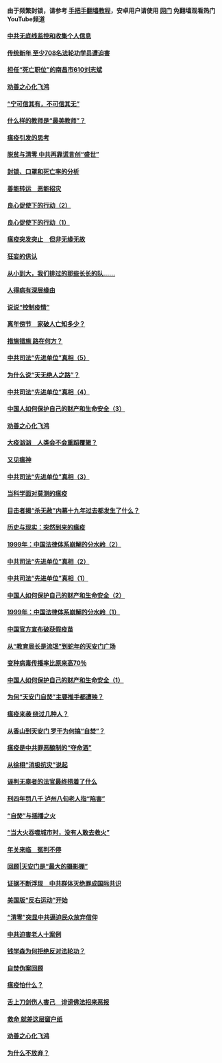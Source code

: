 #### 由于频繁封锁，请参考 [手把手翻墙教程](https://github.com/gfw-breaker/guides/wiki/)，安卓用户请使用 [网门](https://github.com/gfw-breaker/nogfw/blob/master/dl.md?t=03140500) 免翻墙观看热门YouTube频道 

#### [中共无底线监控和收集个人信息](../pages/19/422039.md?t=03140500) 

#### [传统新年 至少708名法轮功学员遭迫害](../pages/19/421946.md?t=03140500) 

#### [担任“死亡职位”的南昌市610刘志斌](../pages/19/421957.md?t=03140500) 

#### [劝善之心化飞鸿](../pages/19/421164.md?t=03140500) 

#### [“宁可信其有，不可信其无”](../pages/19/421691.md?t=03140500) 

#### [什么样的教师是“最美教师”？](../pages/19/421755.md?t=03140500) 

#### [瘟疫引发的思考](../pages/19/421594.md?t=03140500) 

#### [脱贫与清零 中共再靠谎言创“盛世”](../pages/19/421590.md?t=03140500) 

#### [封锁、口罩和死亡率的分析](../pages/19/421495.md?t=03140500) 

#### [善能转运　恶能招灾](../pages/19/421334.md?t=03140500) 

#### [良心促使下的行动（2）](../pages/19/421361.md?t=03140500) 

#### [良心促使下的行动（1）](../pages/19/421302.md?t=03140500) 

#### [瘟疫突发突止　但非无缘无故](../pages/19/421281.md?t=03140500) 

#### [狂妄的供认](../pages/19/421199.md?t=03140500) 

#### [从小到大，我们排过的那些长长的队……](../pages/19/421243.md?t=03140500) 

#### [人得病有深层缘由](../pages/19/420864.md?t=03140500) 

#### [说说“控制疫情”](../pages/19/420831.md?t=03140500) 

#### [离年傍节　家破人亡知多少？](../pages/19/420563.md?t=03140500) 

#### [措施错施  路在何方？](../pages/19/420076.md?t=03140500) 

#### [中共司法“先进单位”真相（5）](../pages/19/419453.md?t=03140500) 

#### [为什么说“天无绝人之路”？](../pages/19/419618.md?t=03140500) 

#### [中共司法“先进单位”真相（4）](../pages/19/419452.md?t=03140500) 

#### [中国人如何保护自己的财产和生命安全（3）](../pages/19/419405.md?t=03140500) 

#### [劝善之心化飞鸿](../pages/19/418758.md?t=03140500) 

#### [大疫汹汹　人类会不会重蹈覆辙？](../pages/19/419691.md?t=03140500) 

#### [又见瘟神](../pages/19/419225.md?t=03140500) 

#### [中共司法“先进单位”真相（3）](../pages/19/419451.md?t=03140500) 

#### [当科学面对莫测的瘟疫](../pages/19/419625.md?t=03140500) 

#### [目击者揭“杀无赦”内幕十九年过去都发生了什么？](../pages/19/419617.md?t=03140500) 

#### [历史与现实：突然到来的瘟疫](../pages/19/419619.md?t=03140500) 

#### [1999年：中国法律体系崩解的分水岭（2）](../pages/19/419455.md?t=03140500) 

#### [中共司法“先进单位”真相（2）](../pages/19/419450.md?t=03140500) 

#### [中共司法“先进单位”真相（1）](../pages/19/419449.md?t=03140500) 

#### [中国人如何保护自己的财产和生命安全（2）](../pages/19/419404.md?t=03140500) 

#### [1999年：中国法律体系崩解的分水岭（1）](../pages/19/419454.md?t=03140500) 

#### [中国官方宣布破获假疫苗](../pages/19/419504.md?t=03140500) 

#### [从“教育局长是流氓”到蛇年的天安门广场](../pages/19/419470.md?t=03140500) 

#### [变种病毒传播率比原来高70％](../pages/19/419456.md?t=03140500) 

#### [中国人如何保护自己的财产和生命安全（1）](../pages/19/419403.md?t=03140500) 

#### [为何“天安门自焚”主要推手都遭殃？](../pages/19/419348.md?t=03140500) 

#### [瘟疫来袭 绕过几种人？](../pages/19/419349.md?t=03140500) 

#### [从香山到天安门 罗干为何搞“自焚”？](../pages/19/419270.md?t=03140500) 

#### [瘟疫是中共罪恶酿制的“夺命酒”](../pages/19/419223.md?t=03140500) 

#### [从徐栩“消极抗灾”说起](../pages/19/419224.md?t=03140500) 

#### [诬判无辜者的法官最终捞着了什么](../pages/19/419268.md?t=03140500) 

#### [刑四年罚八千 泸州八旬老人指“陷害”](../pages/19/419232.md?t=03140500) 

#### [“自焚”与插播之火](../pages/19/419226.md?t=03140500) 

#### [“当大火吞噬城市时，没有人敢去救火”](../pages/19/419077.md?t=03140500) 

#### [年关来临　冤判不停](../pages/19/419093.md?t=03140500) 

#### [回顾|天安门是“最大的摄影棚”](../pages/19/380866.md?t=03140500) 

#### [证据不断浮现　中共群体灭绝罪成国际共识](../pages/19/419031.md?t=03140500) 

#### [美国版“反右运动”开始](../pages/19/419030.md?t=03140500) 

#### [“清零”突显中共逼迫民众放弃信仰](../pages/19/418995.md?t=03140500) 

#### [中共迫害老人十案例](../pages/19/418831.md?t=03140500) 

#### [钱学森为何拒绝反对法轮功？](../pages/19/418905.md?t=03140500) 

#### [自焚伪案回顾](../pages/19/418799.md?t=03140500) 

#### [瘟疫怕什么？](../pages/19/418800.md?t=03140500) 

#### [舌上刀剑伤人害己　诽谤佛法招来恶报](../pages/19/418731.md?t=03140500) 

#### [救命 就差这层窗户纸](../pages/19/418706.md?t=03140500) 

#### [劝善之心化飞鸿](../pages/19/416766.md?t=03140500) 

#### [为什么不放弃？](../pages/19/418691.md?t=03140500) 

